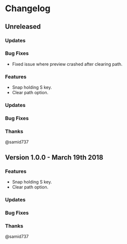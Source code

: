 # Changelog

## Unreleased

### Updates

### Bug Fixes

- Fixed issue where preview crashed after clearing path.

### Features

* Snap holding S key.
* Clear path option.

### Updates

### Bug Fixes

### Thanks

@samid737

## Version 1.0.0 - March 19th 2018

### Features

* Snap holding S key.
* Clear path option.

### Updates

### Bug Fixes

### Thanks

@samid737